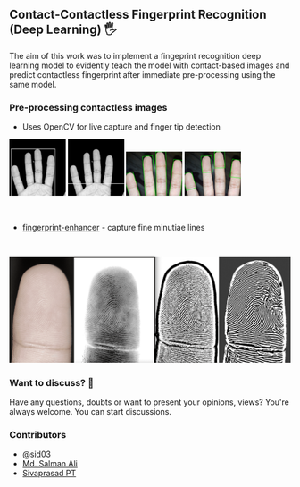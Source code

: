 ## Contact-Contactless Fingerprint Recognition (Deep Learning) 🖐

The aim of this work was to implement a fingeprint recognition deep learning model to evidently teach the model with contact-based images and predict contactless fingerprint after immediate pre-processing using the same model.

### Pre-processing contactless images
- Uses OpenCV for live capture and finger tip detection

<p float="left">
  <img src="/screenshots/1.png" width="20%" />
  <img src="/screenshots/2.png" width="20%" /> 
  <img src="/screenshots/3.png" width="20%" />
  <img src="/screenshots/4.png" width="20%" />
</p>
<br>

- [fingerprint-enhancer](https://pypi.org/project/fingerprint-enhancer/) - capture fine minutiae lines
<br>

![contactless_extraction_fingerprint](/screenshots/contactless_extraction_fingerprint.png)

### Want to discuss? 💬
Have any questions, doubts or want to present your opinions, views? You're always welcome. You can start discussions.

### Contributors
- [@sid03](https://www.linkedin.com/in/sidheesh-nair-03859516a/)
- [Md. Salman Ali](https://www.linkedin.com/in/mohammedsalmanali/)
- [Sivaprasad PT](mailto:sivaprasadpt002@gmail.com)
